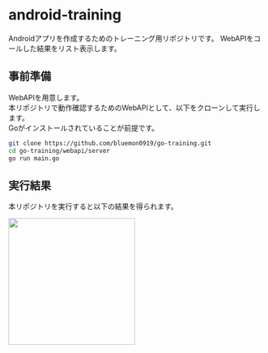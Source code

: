 # android-training

Androidアプリを作成するためのトレーニング用リポジトリです。
WebAPIをコールした結果をリスト表示します。

## 事前準備

WebAPIを用意します。<br>
本リポジトリで動作確認するためのWebAPIとして、以下をクローンして実行します。<br>
Goがインストールされていることが前提です。<br>

```bash
git clone https://github.com/bluemon0919/go-training.git
cd go-training/webapi/server
go run main.go
```

## 実行結果

本リポジトリを実行すると以下の結果を得られます。

<img src="https://user-images.githubusercontent.com/39006410/89749221-c7195d80-db01-11ea-998d-e6251517a4d9.png" width="250">
